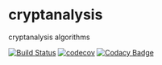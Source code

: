 # cryptanalysis
cryptanalysis algorithms  

[![Build Status](https://travis-ci.org/dev-11/cryptanalysis.svg?branch=master)](https://travis-ci.org/dev-11/cryptanalysis)
[![codecov](https://codecov.io/gh/dev-11/cryptanalysis/branch/master/graph/badge.svg)](https://codecov.io/gh/dev-11/cryptanalysis)
[![Codacy Badge](https://api.codacy.com/project/badge/Grade/0df8700b9cc54f899f2f45e3694c24ce)](https://www.codacy.com/manual/dev-11/cryptanalysis?utm_source=github.com&amp;utm_medium=referral&amp;utm_content=dev-11/cryptanalysis&amp;utm_campaign=Badge_Grade)
